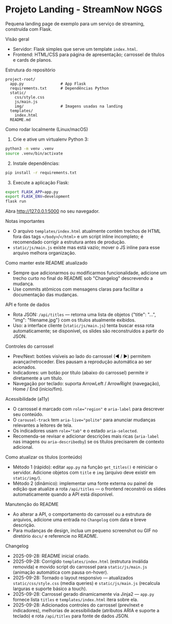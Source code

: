 # Projeto Landing - StreamNow NGGS

Pequena landing page de exemplo para um serviço de streaming, construída com Flask.

Visão geral
- Servidor: Flask simples que serve um template `index.html`.
- Frontend: HTML/CSS para página de apresentação; carrossel de títulos e cards de planos.

Estrutura do repositório

```
project-root/
  app.py                # App Flask
  requirements.txt      # Dependências Python
  static/
    css/style.css
    js/main.js
    img/                # Imagens usadas na landing
  templates/
    index.html
  README.md
```

Como rodar localmente (Linux/macOS)

1. Crie e ative um virtualenv Python 3:

```bash
python3 -m venv .venv
source .venv/bin/activate
```

2. Instale dependências:

```bash
pip install -r requirements.txt
```

3. Execute a aplicação Flask:

```bash
export FLASK_APP=app.py
export FLASK_ENV=development
flask run
```

Abra http://127.0.0.1:5000 no seu navegador.

Notas importantes
- O arquivo `templates/index.html` atualmente contém trechos de HTML fora das tags `</body>`/`</html>` e um script inline incompleto; é recomendado corrigir a estrutura antes de produção.
- `static/js/main.js` existe mas está vazio; mover o JS inline para esse arquivo melhora organização.

Como manter este README atualizado
- Sempre que adicionarmos ou modificarmos funcionalidade, adicione um trecho curto no final do README sob "Changelog" descrevendo a mudança.
- Use commits atômicos com mensagens claras para facilitar a documentação das mudanças.

API e fonte de dados
- Rota JSON: `/api/titles` — retorna uma lista de objetos {"title": "...", "img": "filename.jpg"} com os títulos atualmente exibidos.
- Uso: a interface cliente (`static/js/main.js`) tenta buscar essa rota automaticamente; se disponível, os slides são reconstruídos a partir do JSON.

Controles do carrossel
- Prev/Next: botões visíveis ao lado do carrossel (◀ / ▶) permitem avançar/retroceder. Eles pausam a reprodução automática ao ser acionados.
- Indicadores: um botão por título (abaixo do carrossel) permite ir diretamente a um título.
- Navegação por teclado: suporta ArrowLeft / ArrowRight (navegação), Home / End (início/fim).

Acessibilidade (a11y)
- O carrossel é marcado com `role="region"` e `aria-label` para descrever seu conteúdo.
- O `carousel-track` tem `aria-live="polite"` para anunciar mudanças relevantes a leitores de tela.
- Os indicadores usam `role="tab"` e o estado `aria-selected`.
- Recomenda-se revisar e adicionar descrições mais ricas (`aria-label` nas imagens ou `aria-describedby`) se os títulos precisarem de contexto adicional.

Como atualizar os títulos (conteúdo)
- Método 1 (rápido): editar `app.py` na função `get_titles()` e reiniciar o servidor. Adicione objetos com `title` e `img` (arquivo deve existir em `static/img/`).
- Método 2 (dinâmico): implementar uma fonte externa ou painel de edição que atualize a rota `/api/titles` — o frontend reconstrói os slides automaticamente quando a API está disponível.

Manutenção do README
- Ao alterar a API, o comportamento do carrossel ou a estrutura de arquivos, adicione uma entrada no `Changelog` com data e breve descrição.
- Para mudanças de design, inclua um pequeno screenshot ou GIF no diretório `docs/` e referencie no README.

Changelog
- 2025-09-28: README inicial criado.
- 2025-09-28: Corrigido `templates/index.html` (estrutura inválida removida) e movido script do carrossel para `static/js/main.js` (animação automática com pausa on-hover).
- 2025-09-28: Tornado o layout responsivo — atualizados `static/css/style.css` (media queries) e `static/js/main.js` (recalcula larguras e suporte básico a touch).
- 2025-09-28: Carrossel gerado dinamicamente via Jinja2 — `app.py` fornece lista `titles` e `templates/index.html` itera sobre ela.
- 2025-09-28: Adicionados controles do carrossel (prev/next e indicadores), melhorias de acessibilidade (atributos ARIA e suporte a teclado) e rota `/api/titles` para fonte de dados JSON.

